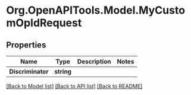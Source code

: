 # Org.OpenAPITools.Model.MyCustomOpIdRequest

## Properties

Name | Type | Description | Notes
------------ | ------------- | ------------- | -------------
**Discriminator** | **string** |  | 

[[Back to Model list]](../README.md#documentation-for-models) [[Back to API list]](../README.md#documentation-for-api-endpoints) [[Back to README]](../README.md)

